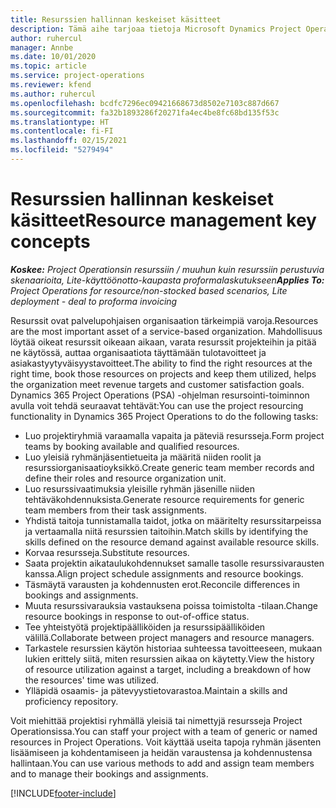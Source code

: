 ```yaml
---
title: Resurssien hallinnan keskeiset käsitteet
description: Tämä aihe tarjoaa tietoja Microsoft Dynamics Project Operationsin resurssinhallintatoiminnosta.
author: ruhercul
manager: Annbe
ms.date: 10/01/2020
ms.topic: article
ms.service: project-operations
ms.reviewer: kfend
ms.author: ruhercul
ms.openlocfilehash: bcdfc7296ec09421668673d8502e7103c887d667
ms.sourcegitcommit: fa32b1893286f20271fa4ec4be8fc68bd135f53c
ms.translationtype: HT
ms.contentlocale: fi-FI
ms.lasthandoff: 02/15/2021
ms.locfileid: "5279494"
---
```

# <a name="resource-management-key-concepts"></a><span data-ttu-id="9c174-103">Resurssien hallinnan keskeiset käsitteet</span><span class="sxs-lookup"><span data-stu-id="9c174-103">Resource management key concepts</span></span>

<span data-ttu-id="9c174-104">_**Koskee:** Project Operationsin resurssiin / muuhun kuin resurssiin perustuvia skenaarioita, Lite-käyttöönotto-kaupasta proformalaskutukseen_</span><span class="sxs-lookup"><span data-stu-id="9c174-104">_**Applies To:** Project Operations for resource/non-stocked based scenarios, Lite deployment - deal to proforma invoicing_</span></span>

<span data-ttu-id="9c174-105">Resurssit ovat palvelupohjaisen organisaation tärkeimpiä varoja.</span><span class="sxs-lookup"><span data-stu-id="9c174-105">Resources are the most important asset of a service-based organization.</span></span> <span data-ttu-id="9c174-106">Mahdollisuus löytää oikeat resurssit oikeaan aikaan, varata resurssit projekteihin ja pitää ne käytössä, auttaa organisaatiota täyttämään tulotavoitteet ja asiakastyytyväisyystavoitteet.</span><span class="sxs-lookup"><span data-stu-id="9c174-106">The ability to find the right resources at the right time, book those resources on projects and keep them utilized, helps the organization meet revenue targets and customer satisfaction goals.</span></span> <span data-ttu-id="9c174-107">Dynamics 365 Project Operations (PSA) -ohjelman resursointi-toiminnon avulla voit tehdä seuraavat tehtävät:</span><span class="sxs-lookup"><span data-stu-id="9c174-107">You can use the project resourcing functionality in Dynamics 365 Project Operations to do the following tasks:</span></span>

- <span data-ttu-id="9c174-108">Luo projektiryhmiä varaamalla vapaita ja päteviä resursseja.</span><span class="sxs-lookup"><span data-stu-id="9c174-108">Form project teams by booking available and qualified resources.</span></span>
- <span data-ttu-id="9c174-109">Luo yleisiä ryhmänjäsentietueita ja määritä niiden roolit ja resurssiorganisaatioyksikkö.</span><span class="sxs-lookup"><span data-stu-id="9c174-109">Create generic team member records and define their roles and resource organization unit.</span></span>
- <span data-ttu-id="9c174-110">Luo resurssivaatimuksia yleisille ryhmän jäsenille niiden tehtäväkohdennuksista.</span><span class="sxs-lookup"><span data-stu-id="9c174-110">Generate resource requirements for generic team members from their task assignments.</span></span>
- <span data-ttu-id="9c174-111">Yhdistä taitoja tunnistamalla taidot, jotka on määritelty resurssitarpeissa ja vertaamalla niitä resurssien taitoihin.</span><span class="sxs-lookup"><span data-stu-id="9c174-111">Match skills by identifying the skills defined on the resource demand against available resource skills.</span></span>
- <span data-ttu-id="9c174-112">Korvaa resursseja.</span><span class="sxs-lookup"><span data-stu-id="9c174-112">Substitute resources.</span></span>
- <span data-ttu-id="9c174-113">Saata projektin aikataulukohdennukset samalle tasolle resurssivarausten kanssa.</span><span class="sxs-lookup"><span data-stu-id="9c174-113">Align project schedule assignments and resource bookings.</span></span>
- <span data-ttu-id="9c174-114">Täsmäytä varausten ja kohdennusten erot.</span><span class="sxs-lookup"><span data-stu-id="9c174-114">Reconcile differences in bookings and assignments.</span></span>
- <span data-ttu-id="9c174-115">Muuta resurssivarauksia vastauksena poissa toimistolta -tilaan.</span><span class="sxs-lookup"><span data-stu-id="9c174-115">Change resource bookings in response to out-of-office status.</span></span>
- <span data-ttu-id="9c174-116">Tee yhteistyötä projektipäälliköiden ja resurssipäälliköiden välillä.</span><span class="sxs-lookup"><span data-stu-id="9c174-116">Collaborate between project managers and resource managers.</span></span>
- <span data-ttu-id="9c174-117">Tarkastele resurssien käytön historiaa suhteessa tavoitteeseen, mukaan lukien erittely siitä, miten resurssien aikaa on käytetty.</span><span class="sxs-lookup"><span data-stu-id="9c174-117">View the history of resource utilization against a target, including a breakdown of how the resources' time was utilized.</span></span>
- <span data-ttu-id="9c174-118">Ylläpidä osaamis- ja pätevyystietovarastoa.</span><span class="sxs-lookup"><span data-stu-id="9c174-118">Maintain a skills and proficiency repository.</span></span>


<span data-ttu-id="9c174-119">Voit miehittää projektisi ryhmällä yleisiä tai nimettyjä resursseja Project Operationsissa.</span><span class="sxs-lookup"><span data-stu-id="9c174-119">You can staff your project with a team of generic or named resources in Project Operations.</span></span> <span data-ttu-id="9c174-120">Voit käyttää useita tapoja ryhmän jäsenten lisäämiseen ja kohdentamiseen ja heidän varaustensa ja kohdennustensa hallintaan.</span><span class="sxs-lookup"><span data-stu-id="9c174-120">You can use various methods to add and assign team members and to manage their bookings and assignments.</span></span> 


[!INCLUDE[footer-include](../includes/footer-banner.md)]